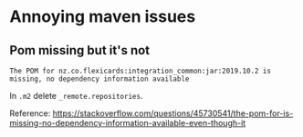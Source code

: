 # Annoying maven issues


## Pom missing but it's not
```
The POM for nz.co.flexicards:integration_common:jar:2019.10.2 is missing, no dependency information available
```

In `.m2` delete `_remote.repositories`.

Reference: https://stackoverflow.com/questions/45730541/the-pom-for-is-missing-no-dependency-information-available-even-though-it
